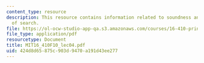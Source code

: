 ```yaml
---
content_type: resource
description: This resource contains information related to soundness and completeness
  of search.
file: https://ol-ocw-studio-app-qa.s3.amazonaws.com/courses/16-410-principles-of-autonomy-and-decision-making-fall-2010/424d8d65875c903d9470a191d43ee277_MIT16_410F10_lec04.pdf
file_type: application/pdf
resourcetype: Document
title: MIT16_410F10_lec04.pdf
uid: 424d8d65-875c-903d-9470-a191d43ee277
---
```

